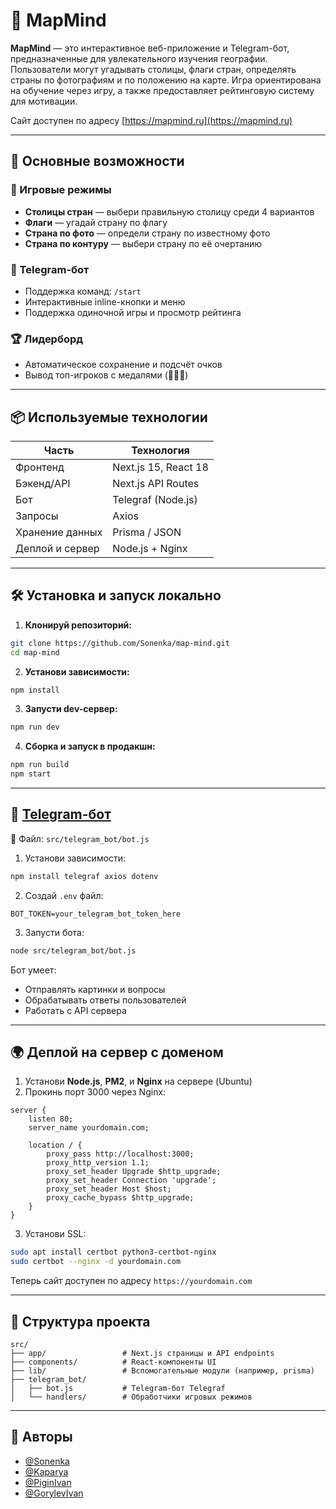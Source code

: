 # 🧠 MapMind

**MapMind** — это интерактивное веб-приложение и Telegram-бот, предназначенные для увлекательного изучения географии. Пользователи могут угадывать столицы, флаги стран, определять страны по фотографиям и по положению на карте. Игра ориентирована на обучение через игру, а также предоставляет рейтинговую систему для мотивации.

Cайт доступен по адресу [https://mapmind.ru](https://mapmind.ru)

---

## 🚀 Основные возможности

### 🧩 Игровые режимы
- **Столицы стран** — выбери правильную столицу среди 4 вариантов
- **Флаги** — угадай страну по флагу
- **Страна по фото** — определи страну по известному фото
- **Страна по контуру** — выбери страну по её очертанию

### 🤖 Telegram-бот
- Поддержка команд: `/start`
- Интерактивные inline-кнопки и меню
- Поддержка одиночной игры и просмотр рейтинга

### 🏆 Лидерборд
- Автоматическое сохранение и подсчёт очков
- Вывод топ-игроков с медалями (🥇🥈🥉)

---

## 📦 Используемые технологии

| Часть              | Технология         |
|--------------------|--------------------|
| Фронтенд           | Next.js 15, React 18 |
| Бэкенд/API         | Next.js API Routes |
| Бот                | Telegraf (Node.js) |
| Запросы            | Axios              |
| Хранение данных    | Prisma / JSON      |
| Деплой и сервер    | Node.js + Nginx    |

---

## 🛠 Установка и запуск локально

1. **Клонируй репозиторий:**
```bash
git clone https://github.com/Sonenka/map-mind.git
cd map-mind
```

2. **Установи зависимости:**
```bash
npm install
```

3. **Запусти dev-сервер:**
```bash
npm run dev
```

4. **Сборка и запуск в продакшн:**
```bash
npm run build
npm start
```

---

## 🤖 [Telegram-бот](https://t.me/map_mind_bot)



📂 Файл: `src/telegram_bot/bot.js`

1. Установи зависимости:
```bash
npm install telegraf axios dotenv
```

2. Создай `.env` файл:
```env
BOT_TOKEN=your_telegram_bot_token_here
```

3. Запусти бота:
```bash
node src/telegram_bot/bot.js
```

Бот умеет:
- Отправлять картинки и вопросы
- Обрабатывать ответы пользователей
- Работать с API сервера

---

## 🌍 Деплой на сервер с доменом

1. Установи **Node.js**, **PM2**, и **Nginx** на сервере (Ubuntu)
2. Прокинь порт 3000 через Nginx:
```nginx
server {
    listen 80;
    server_name yourdomain.com;

    location / {
        proxy_pass http://localhost:3000;
        proxy_http_version 1.1;
        proxy_set_header Upgrade $http_upgrade;
        proxy_set_header Connection 'upgrade';
        proxy_set_header Host $host;
        proxy_cache_bypass $http_upgrade;
    }
}
```

3. Установи SSL:
```bash
sudo apt install certbot python3-certbot-nginx
sudo certbot --nginx -d yourdomain.com
```

Теперь сайт доступен по адресу `https://yourdomain.com`

---

## 📁 Структура проекта

```
src/
├── app/                 # Next.js страницы и API endpoints
├── components/          # React-компоненты UI
├── lib/                 # Вспомогательные модули (например, prisma)
├── telegram_bot/
│   ├── bot.js           # Telegram-бот Telegraf
│   └── handlers/        # Обработчики игровых режимов
```

---

## 👥 Авторы

- [@Sonenka](https://github.com/Sonenka)
- [@Kaparya](https://github.com/Kaparya)
- [@PiginIvan](https://github.com/PiginIvan)
- [@GorylevIvan](https://github.com/GorylevIvan)

